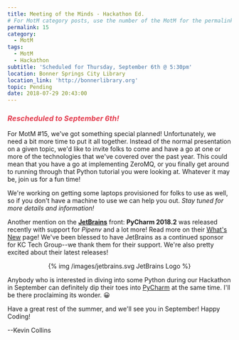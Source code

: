 ```yaml
---
title: Meeting of the Minds - Hackathon Ed.
# For MotM category posts, use the number of the MotM for the permalink so we get a nice URL
permalink: 15
category:
  - MotM
tags:
  - MotM
  - Hackathon
subtitle: 'Scheduled for Thursday, September 6th @ 5:30pm'
location: Bonner Springs City Library
location_link: 'http://bonnerlibrary.org'
topic: Pending
date: 2018-07-29 20:43:00
---
```


### <div style="color: #E43D4F;">_Rescheduled to September 6th!_</div>

For MotM #15, we've got something special planned!  Unfortunately, we need a bit more time to put it all together.  Instead of the normal presentation on a given topic, we'd like to invite folks to come and have a go at one or more of the technologies that we've covered over the past year.  This could mean that you have a go at implementing ZeroMQ, or you finally get around to running through that Python tutorial you were looking at.  Whatever it may be, join us for a fun time!

We're working on getting some laptops provisioned for folks to use as well, so if you don't have a machine to use we can help you out.  _Stay tuned for more details and information!_

Another mention on the **[JetBrains][]** front: **PyCharm 2018.2** was released recently with support for _Pipenv_ and a lot more!  Read more on their [What's New](https://www.jetbrains.com/pycharm/whatsnew/) page!  We've been blessed to have JetBrains as a continued sponsor for KC Tech Group--we thank them for their support.  We're also pretty excited about their latest releases!

<center>
{% img /images/jetbrains.svg JetBrains Logo %}
</center>

Anybody who is interested in diving into some Python during our Hackathon in September can definitely dip their toes into [PyCharm][] at the same time.  I'll be there proclaiming its wonder.  😀

Have a great rest of the summer, and we'll see you in September!  Happy Coding!

--Kevin Collins

<!-- more -->

[Jetbrains]: https://www.jetbrains.com "Jetbrains"
[PyCharm]: https://www.jetbrains.com/pycharm/ "PyCharm"